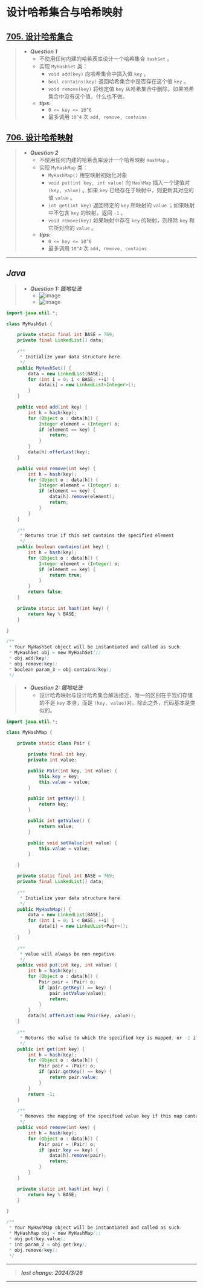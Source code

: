 # 设计哈希集合与哈希映射

## [705. 设计哈希集合](https://leetcode.cn/problems/design-hashset/)

> - ***Question 1***
>   - 不使用任何内建的哈希表库设计一个哈希集合 `HashSet` 。
>   - 实现 `MyHashSet` 类：
>     - `void add(key)` 向哈希集合中插入值 `key` 。
>     - `bool contains(key)` 返回哈希集合中是否存在这个值 `key` 。
>     - `void remove(key)` 将给定值 `key` 从哈希集合中删除。如果哈希集合中没有这个值，什么也不做。
>   - ***tips:***
>     - `0 <= key <= 10^6`
>     - 最多调用 `10^4` 次 `add, remove, contains`

## [706. 设计哈希映射](https://leetcode.cn/problems/design-hashmap/)

> - ***Question 2***
>   - 不使用任何内建的哈希表库设计一个哈希映射 `HashMap` 。
>   - 实现 `MyHashMap` 类：
>     - `MyHashMap()` 用空映射初始化对象
>     - `void put(int key, int value)` 向 `HashMap` 插入一个键值对 `(key, value)` 。如果 `key` 已经存在于映射中，则更新其对应的值 `value` 。
>     - `int get(int key)` 返回特定的 `key` 所映射的 `value` ；如果映射中不包含 `key` 的映射，返回 `-1` 。
>     - `void remove(key)` 如果映射中存在 `key` 的映射，则移除 `key` 和它所对应的 `value` 。
>   - ***tips:***
>     - `0 <= key <= 10^6`
>     - 最多调用 `10^4` 次 `add, remove, contains`

---

## *Java*

> - ***Question 1: 链地址法***
>   - ![image](./images/设计哈希集合1.png)
>   - ![image](./images/设计哈希集合2.png)

```java
import java.util.*;

class MyHashSet {

    private static final int BASE = 769;
    private final LinkedList[] data;

    /**
     * Initialize your data structure here.
     */
    public MyHashSet() {
        data = new LinkedList[BASE];
        for (int i = 0; i < BASE; ++i) {
            data[i] = new LinkedList<Integer>();
        }
    }

    public void add(int key) {
        int h = hash(key);
        for (Object o : data[h]) {
            Integer element = (Integer) o;
            if (element == key) {
                return;
            }
        }
        data[h].offerLast(key);
    }

    public void remove(int key) {
        int h = hash(key);
        for (Object o : data[h]) {
            Integer element = (Integer) o;
            if (element == key) {
                data[h].remove(element);
                return;
            }
        }
    }

    /**
     * Returns true if this set contains the specified element
     */
    public boolean contains(int key) {
        int h = hash(key);
        for (Object o : data[h]) {
            Integer element = (Integer) o;
            if (element == key) {
                return true;
            }
        }
        return false;
    }

    private static int hash(int key) {
        return key % BASE;
    }

}

/**
 * Your MyHashSet object will be instantiated and called as such:
 * MyHashSet obj = new MyHashSet();
 * obj.add(key);
 * obj.remove(key);
 * boolean param_3 = obj.contains(key);
 */
```

> - ***Question 2: 链地址法***
>   - 设计哈希映射与设计哈希集合解法接近，唯一的区别在于我们存储的不是 `key` 本身，而是 `(key, value)`对。除此之外，代码基本是类似的。

```java
import java.util.*;

class MyHashMap {

    private static class Pair {

        private final int key;
        private int value;

        public Pair(int key, int value) {
            this.key = key;
            this.value = value;
        }

        public int getKey() {
            return key;
        }

        public int getValue() {
            return value;
        }

        public void setValue(int value) {
            this.value = value;
        }

    }

    private static final int BASE = 769;
    private final LinkedList[] data;

    /**
     * Initialize your data structure here.
     */
    public MyHashMap() {
        data = new LinkedList[BASE];
        for (int i = 0; i < BASE; ++i) {
            data[i] = new LinkedList<Pair>();
        }
    }

    /**
     * value will always be non-negative.
     */
    public void put(int key, int value) {
        int h = hash(key);
        for (Object o : data[h]) {
            Pair pair = (Pair) o;
            if (pair.getKey() == key) {
                pair.setValue(value);
                return;
            }
        }
        data[h].offerLast(new Pair(key, value));
    }

    /**
     * Returns the value to which the specified key is mapped, or -1 if this map contains no mapping for the key
     */
    public int get(int key) {
        int h = hash(key);
        for (Object o : data[h]) {
            Pair pair = (Pair) o;
            if (pair.getKey() == key) {
                return pair.value;
            }
        }
        return -1;
    }

    /**
     * Removes the mapping of the specified value key if this map contains a mapping for the key
     */
    public void remove(int key) {
        int h = hash(key);
        for (Object o : data[h]) {
            Pair pair = (Pair) o;
            if (pair.key == key) {
                data[h].remove(pair);
                return;
            }
        }
    }

    private static int hash(int key) {
        return key % BASE;
    }

}

/**
 * Your MyHashMap object will be instantiated and called as such:
 * MyHashMap obj = new MyHashMap();
 * obj.put(key,value);
 * int param_2 = obj.get(key);
 * obj.remove(key);
 */
```

---

> ***last change: 2024/3/26***

---

